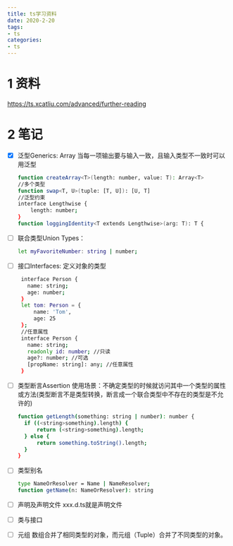 ```yaml
---
title: ts学习资料
date: 2020-2-20
tags:
- ts
categories: 
- ts
---
```

# 1 资料
https://ts.xcatliu.com/advanced/further-reading
# 2 笔记
- [x] 泛型Generics: 
    Array<T>  当每一项输出要与输入一致，且输入类型不一致时可以用泛型
    ```bash
    function createArray<T>(length: number, value: T): Array<T>
    //多个类型
    function swap<T, U>(tuple: [T, U]): [U, T] 
    //泛型约束
    interface Lengthwise {
        length: number;
    }
    function loggingIdentity<T extends Lengthwise>(arg: T): T {
    ```
- [ ] 联合类型Union Types：
   ```bash
   let myFavoriteNumber: string | number;
   ```
- [ ] 接口Interfaces:
   定义对象的类型
   ```bash
    interface Person {
      name: string;
      age: number;
    }
    let tom: Person = {
        name: 'Tom',
        age: 25
    };
    //任意属性
    interface Person {
      name: string;
      readonly id: number; //只读
      age?: number; //可选
      [propName: string]: any; //任意属性
    }
   ```
- [ ] 类型断言Assertion
   使用场景：不确定类型的时候就访问其中一个类型的属性或方法(类型断言不是类型转换，断言成一个联合类型中不存在的类型是不允许的)
    ```bash
    function getLength(something: string | number): number {
      if ((<string>something).length) {
          return (<string>something).length;
      } else {
          return something.toString().length;
      }
    }
    ```
- [ ] 类型别名
    ```bash
    type NameOrResolver = Name | NameResolver;
    function getName(n: NameOrResolver): string
    ```

- [ ] 声明及声明文件
    xxx.d.ts就是声明文件
    
- [ ] 类与接口
- [ ] 元组  数组合并了相同类型的对象，而元组（Tuple）合并了不同类型的对象。